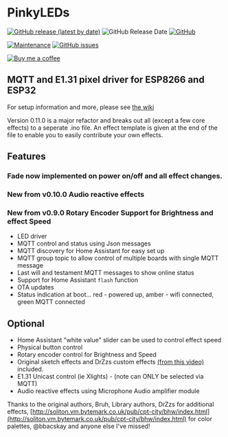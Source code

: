 # PinkyLEDs

[![GitHub release (latest by date)](https://img.shields.io/github/v/release/pinkywafer/PinkyLEDs)](https://github.com/pinkywafer/PinkyLEDs/releases)
![GitHub Release Date](https://img.shields.io/github/release-date/pinkywafer/PinkyLEDs)
[![GitHub](https://img.shields.io/github/license/pinkywafer/PinkyLEDs)](LICENSE)

[![Maintenance](https://img.shields.io/badge/Maintained%3F-Yes-brightgreen.svg)](https://github.com/pinkywafer/PinkyLEDs/graphs/commit-activity)
[![GitHub issues](https://img.shields.io/github/issues/pinkywafer/PinkyLEDs)](https://github.com/pinkywafer/PinkyLEDs/issues)

[![Buy me a coffee](https://img.shields.io/static/v1.svg?label=Buy%20me%20a%20coffee&logo=buy%20me%20a%20coffee&logoColor=white&labelColor=ff69b4&message=donate&color=Black)](https://www.buymeacoffee.com/V3q9id4)

## MQTT and E1.31 pixel driver for ESP8266 and ESP32

For setup information and more, please see [the wiki](https://github.com/pinkywafer/PinkyLEDs/wiki)

Version 0.11.0 is a major refactor and breaks out all (except a few core effects) to a seperate .ino file.  An effect template is given at the end of the file to enable you to easily contribute your own effects.

## Features

### Fade now implemented on power on/off and all effect changes.

### New from v0.10.0 Audio reactive effects

### New from v0.9.0 Rotary Encoder Support for Brightness and effect Speed

* LED driver
* MQTT control and status using Json messages
* MQTT discovery for Home Assistant for easy set up
* MQTT group topic to allow control of multiple boards with single MQTT message
* Last will and testament MQTT messages to show online status
* Support for Home Assistant `flash` function
* OTA updates
* Status indication at boot... red - powered up, amber - wifi connected, green MQTT connected

## Optional

* Home Assistant "white value" slider can be used to control effect speed
* Physical button control
* Rotary encoder control for Brightness and Speed
* Original sketch effects and DrZzs custom effects [(from this video)](https://www.youtube.com/watch?v=6Y6jUM1OaYM&t=365s) included.
* E1.31 Unicast control (ie Xlights) - (note can ONLY be selected via MQTT)
* Audio reactive effects using Microphone Audio amplifier module

Thanks to the original authors, Bruh, Library authors, DrZzs for additional effects, [http://soliton.vm.bytemark.co.uk/pub/cpt-city/bhw/index.html](http://soliton.vm.bytemark.co.uk/pub/cpt-city/bhw/index.html) for color palettes, @bbacskay and anyone else I've missed!
